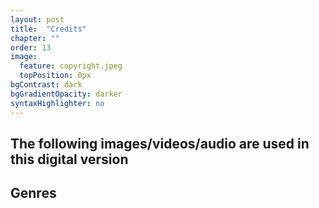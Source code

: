 ```yaml
---
layout: post
title:  "Credits"
chapter: ""
order: 13
image:
  feature: copyright.jpeg
  topPosition: 0px
bgContrast: dark
bgGradientOpacity: darker
syntaxHighlighter: no
---
```

<h2>The following images/videos/audio are used in this digital version</h2>
<h2>Genres</h2>



